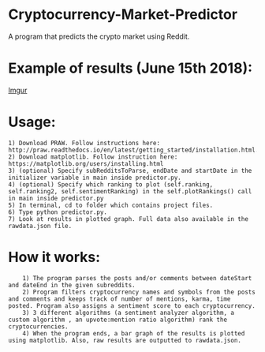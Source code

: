 # Cryptocurrency-Market-Predictor
A program that predicts the crypto market using Reddit.

# Example of results (June 15th 2018):
[Imgur](https://i.imgur.com/CRFOKVe.png)

# Usage:
	1) Download PRAW. Follow instructions here: http://praw.readthedocs.io/en/latest/getting_started/installation.html.
	2) Download matplotlib. Follow instruction here: https://matplotlib.org/users/installing.html
	3) (optional) Specify subRedditsToParse, endDate and startDate in the initializer variable in main inside predictor.py.
	4) (optional) Specify which ranking to plot (self.ranking, self.ranking2, self.sentimentRanking) in the self.plotRankings() call in main inside predictor.py
 	5) In terminal, cd to folder which contains project files.
	6) Type python predictor.py.
	7) Look at results in plotted graph. Full data also available in the rawdata.json file.

# How it works:
        1) The program parses the posts and/or comments between dateStart and dateEnd in the given subreddits.
        2) Program filters cryptocurrency names and symbols from the posts and comments and keeps track of number of mentions, karma, time posted. Program also assigns a sentiment score to each cryptocurrency.
        3) 3 different algorithms (a sentiment analyzer algorithm, a custom algorithm , an upvote:mention ratio algorithm) rank the cryptocurrencies.
        4) When the program ends, a bar graph of the results is plotted using matplotlib. Also, raw results are outputted to rawdata.json.
        
     

